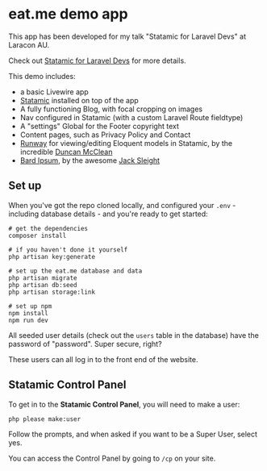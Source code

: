 # eat.me demo app

This app has been developed for my talk "Statamic for Laravel Devs" at Laracon AU.

Check out [Statamic for Laravel Devs](https://www.martyfriedel.com/blog/statamic-for-laravel-devs-at-laracon-au-2023) 
for more details.

This demo includes:
- a basic Livewire app
- [Statamic](https://github.com/statamic/cms) installed on top of the app
- A fully functioning Blog, with focal cropping on images
- Nav configured in Statamic (with a custom Laravel Route fieldtype)
- A "settings" Global for the Footer copyright text
- Content pages, such as Privacy Policy and Contact
- [Runway](https://github.com/duncanmcclean/runway) for viewing/editing Eloquent models in Statamic, by the incredible [Duncan McClean](https://github.com/duncanmcclean)
- [Bard Ipsum](https://github.com/jacksleight/statamic-bard-ipsum), by the awesome [Jack Sleight](https://github.com/jacksleight)

## Set up

When you've got the repo cloned locally, and configured your `.env` - including database details - and you're ready to 
get started:

```shell
# get the dependencies
composer install

# if you haven't done it yourself
php artisan key:generate

# set up the eat.me database and data
php artisan migrate
php artisan db:seed
php artisan storage:link

# set up npm
npm install
npm run dev
```

All seeded user details (check out the `users` table in the database) have the password of "password". Super secure, right?

These users can all log in to the front end of the website.

## Statamic Control Panel
To get in to the **Statamic Control Panel**, you will need to make a user:

```shell
php please make:user
```

Follow the prompts, and when asked if you want to be a Super User, select yes.

You can access the Control Panel by going to `/cp` on your site.
